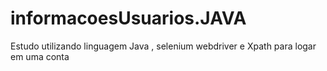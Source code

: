 # informacoesUsuarios.JAVA
Estudo utilizando linguagem Java , selenium webdriver e Xpath para  logar em uma conta
